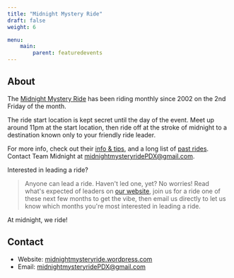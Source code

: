 ```yaml
---
title: "Midnight Mystery Ride"
draft: false
weight: 6

menu:
    main:
        parent: featuredevents
---
```


## About

The [Midnight Mystery Ride](https://midnightmysteryride.wordpress.com/) has been riding monthly since 2002 on the 2nd Friday of the month. 

The ride start location is kept secret until the day of the event. Meet up around 11pm at the start location, then ride off at the stroke of midnight to a destination known only to your friendly ride leader. 

For more info, check out their [info & tips](https://midnightmysteryride.wordpress.com/about), and a long list of [past rides](https://midnightmysteryride.wordpress.com/). Contact Team Midnight at [midnightmysteryridePDX@gmail.com](mailto:midnightmysteryridePDX@gmail.com). 

Interested in leading a ride? 

> Anyone can lead a ride. Haven't led one, yet? No worries! Read what's expected of leaders on [our website](https://midnightmysteryride.wordpress.com/about), join us for a ride one of these next few months to get the vibe, then email us directly to let us know which months you're most interested in leading a ride.

At midnight, we ride!

## Contact

* Website: [midnightmysteryride.wordpress.com](https://midnightmysteryride.wordpress.com/)
* Email: [midnightmysteryridePDX@gmail.com](mailto:midnightmysteryridePDX@gmail.com)
